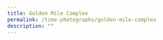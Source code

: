 ```yaml
---
title: Golden Mile Complex
permalink: /time-photographs/golden-mile-complex
description: ""
---
```

